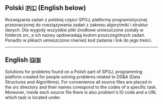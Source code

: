 ## Polski :poland: (English below)

Rozwiązania zadań z polskiej części SPOJ, platformy programistycznej przeznaczonej do rowziązywania zadań z zakresu algorytmiki i struktur danych. Dla wygody wszystkie pliki źrodłowe umieszczone zostały w folderze _src_, a ich nazwy opdowiadają kodom poszczególnych zadań. Ponadto w plikach umieszczono również kod zadania i link do jego treści.

---
## English :uk:

Solutions for problems found on a Polish  part of SPOJ, programming platform created for people solving problems related to DS&A (Data Structures and Algorithms). For convenience all source files are placed in the _src_ directory and their names corespond to the codes of a specific task. Moreover, inside each source file there is also problem's ID code and a URL which task is located under.
